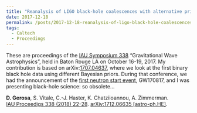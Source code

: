 ```yaml
---
title: "Reanalysis of LIGO black-hole coalescences with alternative prior assumptions"
date: 2017-12-18
permalink: /posts/2017-12-18-reanalysis-of-ligo-black-hole-coalescences-with-alternative-prior-assumptions
tags:
  - Caltech
  - Proceedings
---
```


These are proceedings of the [IAU Symposium 338](https://web.archive.org/web/20210924154557/http://iau338.lsu.edu/) “Gravitational Wave Astrophysics”, held in Baton Rouge LA on October 16-19, 2017. My contribution is based on arXiv:[1707.04637](<http://arxiv.org/abs/arXiv:1707.04637>), where we look at the first binary black hole data using different Bayesian priors. During that conference, we had the announcement of the [first neutron start event](<https://www.ligo.caltech.edu/page/press-release-gw170817>), GW170817, and I was presenting black-hole science: so obsolete…

**D. Gerosa**, S. Vitale, C.-J. Haster, K. Chatziioannou, A. Zimmerman.\
[IAU Proceedigs 338 (2018) 22-28](https://doi.org/10.1017/S1743921318003587). [arXiv:1712.06635 [astro-ph.HE]](https://arxiv.org/abs/1712.06635).